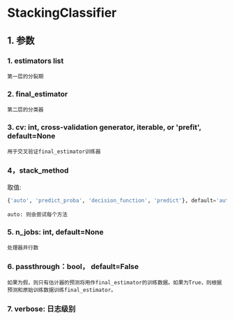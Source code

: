# StackingClassifier

## 1. 参数

### 1. estimators list

    第一层的分裂期

### 2. final_estimator

    第二层的分类器

### 3. cv: int, cross-validation generator, iterable, or 'prefit', default=None

    用于交叉验证final_estimator训练器

### 4，stack_method 

取值:
```python
{'auto', 'predict_proba', 'decision_function', 'predict'}, default='auto'
```

    auto: 则会尝试每个方法

### 5. n_jobs: int, default=None

    处理器并行数

### 6. passthrough：bool， default=False

    如果为假，则只有估计器的预测将用作final_estimator的训练数据。如果为True，则根据预测和原始训练数据训练final_estimator。

### 7. verbose: 日志级别